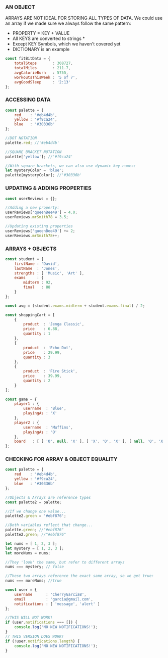 ### AN OBJECT
ARRAYS ARE NOT IDEAL FOR STORING ALL TYPES OF DATA. We could use an array if we made sure we always follow the same pattern:
- PROPERTY = KEY + VALUE
- All KEYS are converted to strings *
- Except KEY Symbols, which we haven't covered yet
- DICTIONARY is an example

```js
const fitBitData = {
	totalSteps       : 308727,
	totalMiles       : 211.7,
	avgCalorieBurn   : 5755,
	workoutsThisWeek : '5 of 7',
	avgGoodSleep     : '2:13'
};
```

### ACCESSING DATA
```js
const palette = {
	red    : '#eb4d4b',
	yellow : '#f9ca24',
	blue   : '#30336b'
};

//DOT NOTATION
palette.red; //'#eb4d4b'

//SQUARE BRACKET NOTATION
palette['yellow']; //'#f9ca24'

//With square brackets, we can also use dynamic key names:
let mysteryColor = 'blue';
palette[mysteryColor]; //'#30336b'
```

### UPDATING & ADDING PROPERTIES
```js
const userReviews = {};

//Adding a new property:
userReviews['queenBee49'] = 4.0;
userReviews.mrSmith78 = 3.5;

//Updating existing properties
userReviews['queenBee49'] += 2;
userReviews.mrSmith78++;
```

### ARRAYS + OBJECTS
```js
const student = {
	firstName : 'David',
	lastName  : 'Jones',
	strengths : [ 'Music', 'Art' ],
	exams     : {
		midterm : 92,
		final   : 88
	}
};

const avg = (student.exams.midterm + student.exams.final) / 2;
```

```js
const shoppingCart = [
	{
		product  : 'Jenga Classic',
		price    : 6.88,
		quantity : 1
	},
	{
		product  : 'Echo Dot',
		price    : 29.99,
		quantity : 3
	},
	{
		product  : 'Fire Stick',
		price    : 39.99,
		quantity : 2
	}
];
```
```js
const game = {
	player1 : {
		username  : 'Blue',
		playingAs : 'X'
	},
	player2 : {
		username  : 'Muffins',
		playingAs : 'O'
	},
	board   : [ [ 'O', null, 'X' ], [ 'X', 'O', 'X' ], [ null, 'O', 'X' ] ]
};
```
### CHECKING FOR ARRAY & OBJECT EQUALITY
```js
const palette = {
	red    : '#eb4d4b',
	yellow : '#f9ca24',
	blue   : '#30336b'
};

//Objects & Arrays are reference types
const palette2 = palette;

//If we change one value...
palette2.green = '#ebf876';

//Both variables reflect that change...
palette.green; //"#ebf876"
palette2.green; //"#ebf876"
```

```js
let nums = [ 1, 2, 3 ];
let mystery = [ 1, 2, 3 ];
let moreNums = nums;

//They 'look' the same, but refer to different arrays
nums === mystery; // false

//These two arrays reference the exact same array, so we get true:
nums === moreNums; //true
```
```js
const user = {
	username      : 'CherryGarcia8',
	email         : 'garcia@gmail.com',
	notifications : [ 'message', 'alert' ]
};

//THIS WILL NOT WORK!
if (user.notifications === []) {
	console.log('NO NEW NOTIFICATIONS!');
}
// THIS VERSION DOES WORK!
if (!user.notifications.length) {
	console.log('NO NEW NOTIFICATIONS!');
}
```